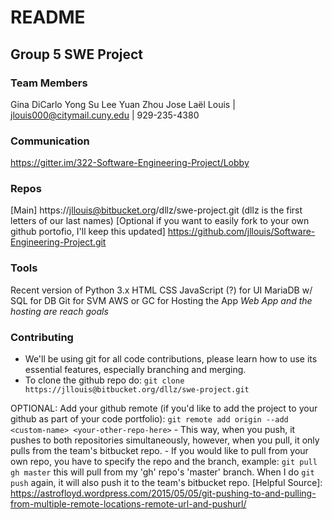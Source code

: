 # README #

## Group 5 SWE Project ##

### Team Members ###
Gina DiCarlo
Yong Su Lee
Yuan Zhou
Jose Laël Louis | jlouis000@citymail.cuny.edu | 929-235-4380

### Communication ###
https://gitter.im/322-Software-Engineering-Project/Lobby

### Repos ###
[Main] 
https://jllouis@bitbucket.org/dllz/swe-project.git (dllz is the first letters of our last names)
[Optional if you want to easily fork to your own github portofio, I'll keep this updated] 
https://github.com/jllouis/Software-Engineering-Project.git

### Tools ###
Recent version of Python 3.x
HTML CSS JavaScript (?) for UI
MariaDB w/ SQL for DB
Git for SVM 
AWS or GC for Hosting the App
*Web App and the hosting are reach goals*

### Contributing ###
- We'll be using git for all code contributions, please learn how to use its 
essential features, especially branching and merging.
- To clone the github repo do:
`git clone https://jllouis@bitbucket.org/dllz/swe-project.git`

OPTIONAL:
    Add your github remote (if you'd like to add the project to your github as part of your code portfolio):
    `git remote add origin --add <custom-name> <your-other-repo-here>`
    - This way, when you push, it pushes to both repositories simultaneously,
    however, when you pull, it only pulls from the team's bitbucket repo. 
    - If you would like to pull from your own repo, you have to specify the repo and the branch, example:
    `git pull gh master`
     this will pull from my 'gh' repo's 'master' branch. When I do `git push` again, it will also push it to the team's bitbucket repo.
    [Helpful Source]: https://astrofloyd.wordpress.com/2015/05/05/git-pushing-to-and-pulling-from-multiple-remote-locations-remote-url-and-pushurl/


